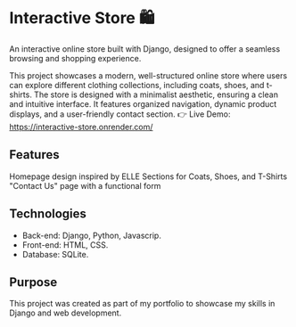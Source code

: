 # Interactive Store 🛍️
An interactive online store built with Django, designed to offer a seamless browsing and shopping experience.

This project showcases a modern, well-structured online store where users can explore different clothing collections, including coats, shoes, and t-shirts. The store is designed with a minimalist aesthetic, ensuring a clean and intuitive interface.
It features organized navigation, dynamic product displays, and a user-friendly contact section.
👉 Live Demo: https://interactive-store.onrender.com/

##  Features
Homepage design inspired by ELLE
Sections for Coats, Shoes, and T-Shirts
"Contact Us" page with a functional form 

##  Technologies
- Back-end: Django, Python, Javascrip.
- Front-end: HTML, CSS.
- Database: SQLite.

##  Purpose
This project was created as part of my portfolio to showcase my skills in Django and web development.
